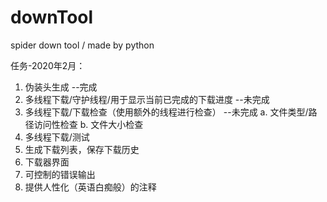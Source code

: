 # downTool
spider down tool / made by python

任务-2020年2月：
1. 伪装头生成					                 --完成
2. 多线程下载/守护线程/用于显示当前已完成的下载进度	--未完成
3. 多线程下载/下载检查（使用额外的线程进行检查）	--未完成
	a. 文件类型/路径访问性检查
	b. 文件大小检查   		                    
4. 多线程下载/测试					           
5. 生成下载列表，保存下载历史			
6. 下载器界面					
7. 可控制的错误输出				
8. 提供人性化（英语白痴般）的注释		
